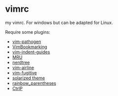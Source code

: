 # vimrc
my vimrc. For windows but can be adapted for Linux. 

Require some plugins:
* [vim-pathogen](https://github.com/tpope/vim-pathogen)
* [VimBookmarking](https://github.com/dterei/VimBookmarking)
* [vim-indent-guides](https://github.com/nathanaelkane/vim-indent-guides)
* [MRU](https://github.com/yegappan/mru)
* [nerdtree](https://github.com/scrooloose/nerdtree)
* [vim-airline](https://github.com/bling/vim-airline)
* [vim-fugitive](https://github.com/tpope/vim-fugitive)
* [solarized theme](https://github.com/altercation/vim-colors-solarized)
* [rainbow_parentheses](https://github.com/junegunn/rainbow_parentheses.vim)
* [CtrlP](https://github.com/kien/ctrlp.vim)


